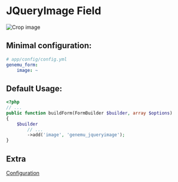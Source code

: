 # JQueryImage Field

![Crop image](https://github.com/genemu/GenemuFormBundle/tree/master/Resources/doc/jquery/image/images/crop.png)

## Minimal configuration:

``` yml
# app/config/config.yml
genemu_form:
    image: ~
```

## Default Usage:

``` php
<?php
// ...
public function buildForm(FormBuilder $builder, array $options)
{
    $builder
        // ...
        ->add('image', 'genemu_jqueryimage');
}
```

## Extra

[Configuration](https://github.com/genemu/GenemuFormBundle/blob/master/Resources/doc/jquery/image/default.md)
